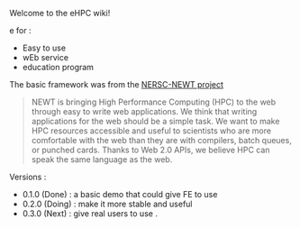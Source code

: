 Welcome to the eHPC wiki!

e for : 

* Easy  to use
* wEb service
* education program

The basic framework was from the [NERSC-NEWT project](https://newt.nersc.gov/)

> NEWT is bringing High Performance Computing (HPC) to the web through easy to write web applications. We think that writing applications for the web should be a simple task. We want to make HPC resources accessible and useful to scientists who are more comfortable with the web than they are with compilers, batch queues, or punched cards. Thanks to Web 2.0 APIs, we believe HPC can speak the same language as the web.

Versions : 

* 0.1.0 (Done) : a basic demo that could give FE to use 
* 0.2.0 (Doing) : make it more stable and useful 
* 0.3.0 (Next) :  give real users to use . 


